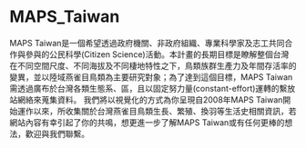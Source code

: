 # MAPS_Taiwan
MAPS Taiwan是一個希望透過政府機關、非政府組織、專業科學家及志工共同合作與參與的公民科學(Citizen Science)活動。本計畫的長期目標是瞭解整個台灣在不同空間尺度、不同海拔及不同棲地特性之下，鳥類族群生產力及年間存活率的變異，並以陸域燕雀目鳥類為主要研究對象；為了達到這個目標，MAPS Taiwan需透過廣布於台灣各類生態系、區，且以固定努力量(constant-effort)運轉的繫放站網絡來蒐集資料。  我們將以視覺化的方式為你呈現自2008年MAPS Taiwan開始運作以來，所收集關於台灣燕雀目鳥類生長、繁殖、換羽等生活史相關資訊，若網站內容有幸引起了你的共鳴，想更進一步了解MAPS Taiwan或有任何更棒的想法，歡迎與我們聯繫。
